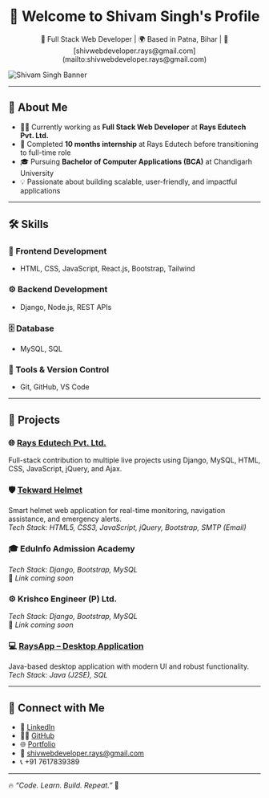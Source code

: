 <h1 align="center">👋 Welcome to Shivam Singh's Profile</h1>

<p align="center">
💼 Full Stack Web Developer | 🌍 Based in Patna, Bihar | 📧 [shivwebdeveloper.rays@gmail.com](mailto:shivwebdeveloper.rays@gmail.com)
</p>      

![Shivam Singh Banner](A_professional_digital_graphic_banner_showcases_Sh.png)

---

## 🚀 About Me

- 👨‍💻 Currently working as **Full Stack Web Developer** at **Rays Edutech Pvt. Ltd.**
- 🎯 Completed **10 months internship** at Rays Edutech before transitioning to full-time role
- 🎓 Pursuing **Bachelor of Computer Applications (BCA)** at Chandigarh University
- 💡 Passionate about building scalable, user-friendly, and impactful applications  

---

## 🛠️ Skills

### 🎨 Frontend Development
- HTML, CSS, JavaScript, React.js, Bootstrap, Tailwind  

### ⚙️ Backend Development
- Django, Node.js, REST APIs  

### 🗄️ Database
- MySQL, SQL  

### 🔧 Tools & Version Control
- Git, GitHub, VS Code  

---

## 📂 Projects

### 🌐 [Rays Edutech Pvt. Ltd.](https://raysonline.in)
Full-stack contribution to multiple live projects using Django, MySQL, HTML, CSS, JavaScript, jQuery, and Ajax.  

### 🛡️ [Tekward Helmet](https://tekwardhelmet.com/)
Smart helmet web application for real-time monitoring, navigation assistance, and emergency alerts.  
*Tech Stack: HTML5, CSS3, JavaScript, jQuery, Bootstrap, SMTP (Email)*  

### 🎓 EduInfo Admission Academy
*Tech Stack: Django, Bootstrap, MySQL*  
🔗 *Link coming soon*  

### ⚙️ Krishco Engineer (P) Ltd.
*Tech Stack: Django, Bootstrap, MySQL*  
🔗 *Link coming soon*  

### 💻 [RaysApp – Desktop Application](https://github.com/Shivam-Singh-Coder/RaysApp-JAVA/)
Java-based desktop application with modern UI and robust functionality.  
*Tech Stack: Java (J2SE), SQL*  

---

## 🤝 Connect with Me

- 💼 [LinkedIn](http://www.linkedin.com/in/shivam-singh-coder)  
- 👨‍💻 [GitHub](https://github.com/Shivam-Singh-Coder/)  
- 🌐 [Portfolio](https://shivam-singh-coder.github.io/Shivam-Singh-Coder/)  
- 📧 [shivwebdeveloper.rays@gmail.com](mailto:shivwebdeveloper.rays@gmail.com)  
- 📞 +91 7617839389  

---

🔥 _“Code. Learn. Build. Repeat.”_ 🚀  
